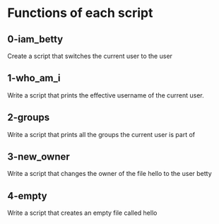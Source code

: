 # Functions of each script

## 0-iam_betty
Create a script that switches the current user to the user

## 1-who_am_i
Write a script that prints the effective username of the current user.

## 2-groups
Write a script that prints all the groups the current user is part of

## 3-new_owner
Write a script that changes the owner of the file hello to the user betty

## 4-empty
Write a script that creates an empty file called hello

